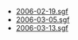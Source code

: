 <script type="text/javascript" src="/assets/wgo-plugin.js"></script>
<script type="text/javascript" src="/assets/wgo/wgo.min.js"></script>
<script type="text/javascript" src="/assets/wgo/wgo.player.min.js"></script>
<link rel="stylesheet" type="text/css" href="/assets/wgo/wgo.player.css" />

* [2006-02-19.sgf](2006-02-19.sgf)
* [2006-03-05.sgf](2006-03-05.sgf)
* [2006-03-13.sgf](2006-03-13.sgf)
